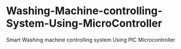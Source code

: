 # Washing-Machine-controlling-System-Using-MicroController
Smart Washing machine controlling system Using PIC Microcontroller
